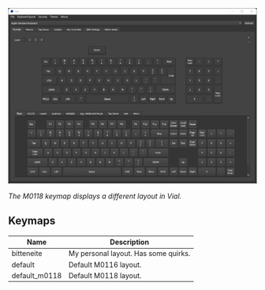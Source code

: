 <img src='https://raw.githubusercontent.com/Bitteneite/bitten_restoboards/main/bit_m0116/photos/vial_preview.png ' width='1000'>

_The M0118 keymap displays a different layout in Vial._

## Keymaps
|	Name		        |	Description                                   |
|	------------	  |	------------			                            |
|	bitteneite      |	My personal layout. Has some quirks.          |
|	default	        |	Default M0116 layout.		                      |
|	default_m0118   |	Default M0118 layout.		                      |

